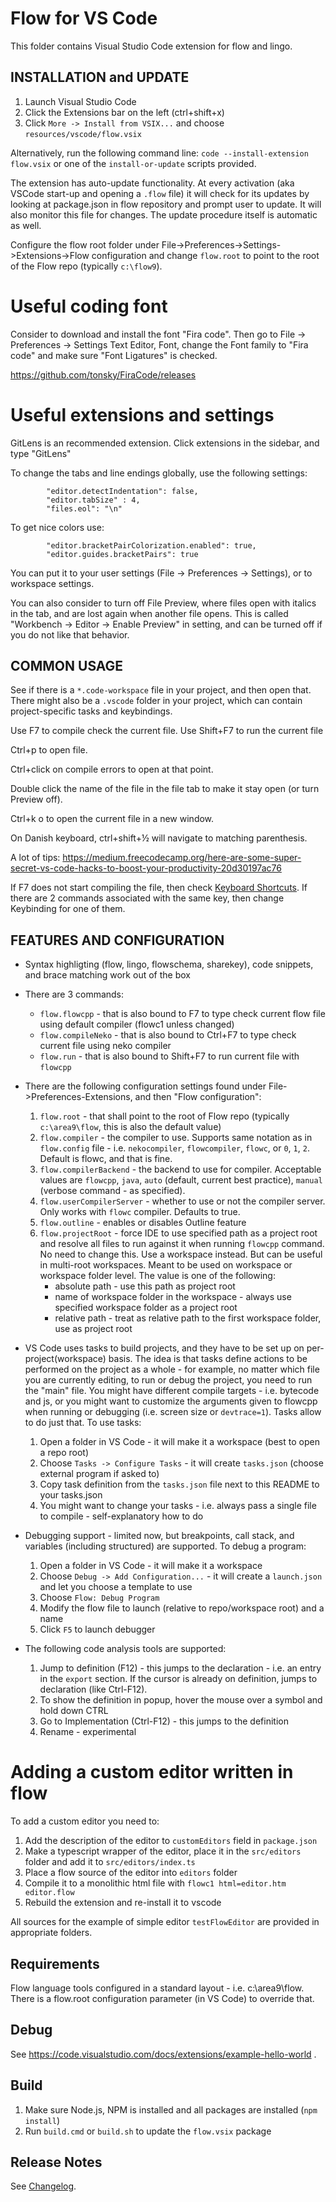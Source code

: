 # Flow for VS Code

This folder contains Visual Studio Code extension for flow and lingo.

## INSTALLATION and UPDATE
1. Launch Visual Studio Code
2. Click the Extensions bar on the left (ctrl+shift+x)
3. Click `More -> Install from VSIX...` and choose `resources/vscode/flow.vsix`

Alternatively, run the following command line: `code --install-extension flow.vsix` or one of the `install-or-update` scripts provided.

The extension has auto-update functionality. At every activation (aka VSCode start-up and opening
a `.flow` file) it will check for its updates by looking at package.json in flow repository
and prompt user to update. It will also monitor this file for changes. The update procedure
itself is automatic as well.

Configure the flow root folder under File->Preferences->Settings->Extensions->Flow configuration
and change `flow.root` to point to the root of the Flow repo (typically `c:\flow9`).

# Useful coding font

Consider to download and install the font "Fira code". Then go to File -> Preferences -> Settings
Text Editor, Font, change the Font family to "Fira code" and make sure "Font Ligatures" is checked.

https://github.com/tonsky/FiraCode/releases

# Useful extensions and settings

GitLens is an recommended extension. Click extensions in the sidebar, and type "GitLens"

To change the tabs and line endings globally, use the following settings:
```
        "editor.detectIndentation": false,
        "editor.tabSize" : 4,
        "files.eol": "\n"
```

To get nice colors use:

```
        "editor.bracketPairColorization.enabled": true,
        "editor.guides.bracketPairs": true
```

You can put it to your user settings (File -> Preferences -> Settings), or to workspace settings.

You can also consider to turn off File Preview, where files open with italics in the tab, and are lost again
when another file opens. This is called "Workbench -> Editor -> Enable Preview" in setting, and can be turned
off if you do not like that behavior.

## COMMON USAGE

See if there is a `*.code-workspace` file in your project, and then open that. There might also be a
`.vscode` folder in your project, which can contain project-specific tasks and keybindings.

Use F7 to compile check the current file.
Use Shift+F7 to run the current file

Ctrl+p to open file.

Ctrl+click on compile errors to open at that point.

Double click the name of the file in the file tab to make it stay open (or turn Preview off).

Ctrl+k o to open the current file in a new window.

On Danish keyboard, ctrl+shift+½ will navigate to matching parenthesis.

A lot of tips: https://medium.freecodecamp.org/here-are-some-super-secret-vs-code-hacks-to-boost-your-productivity-20d30197ac76

If F7 does not start compiling the file, then check [Keyboard Shortcuts](https://code.visualstudio.com/docs/getstarted/keybindings). If there are 2 commands associated with the same key, then change Keybinding for one of them.

## FEATURES AND CONFIGURATION
* Syntax highligting (flow, lingo, flowschema, sharekey), code snippets, and brace matching work out of the box
* There are 3 commands:
    * `flow.flowcpp` - that is also bound to F7 to type check current flow file using default compiler (flowc1 unless changed)
    * `flow.compileNeko` - that is also bound to Ctrl+F7 to type check current file using neko compiler
    * `flow.run` - that is also bound to Shift+F7 to run current file with `flowcpp`
* There are the following configuration settings found under File->Preferences-Extensions, and then "Flow configuration":
    1. `flow.root` - that shall point to the root of Flow repo (typically `c:\area9\flow`, this is also the default value)
    2. `flow.compiler` - the compiler to use. Supports same notation as in `flow.config` file - i.e. `nekocompiler`, `flowcompiler`, `flowc`, or `0`, `1`, `2`. Default is flowc, and that is fine.
    3. `flow.compilerBackend` - the backend to use for compiler. Acceptable values are `flowcpp`, `java`, `auto` (default, current best practice), `manual` (verbose command - as specified).
    4. `flow.userCompilerServer` - whether to use or not the compiler server. Only works with `flowc`
    compiler. Defaults to true.
	5. `flow.outline` - enables or disables Outline feature
    6. `flow.projectRoot` - force IDE to use specified path as a project root and resolve all files to run against it when running `flowcpp` command. No need to change this. Use a workspace instead. But can be useful in multi-root workspaces. Meant to be used on workspace or workspace folder level. The value is one of the following:
        * absolute path - use this path as project root
        * name of workspace folder in the workspace - always use specified workspace folder as a project root
        * relative path - treat as relative path to the first workspace folder, use as project root

* VS Code uses tasks to build projects, and they have to be set up on per-project(workspace) basis.
The idea is that tasks define actions to be performed on the project as a whole - for example, no
matter which file you are currently editing, to run or debug the project, you need to run the "main"
file. You might have different compile targets - i.e. bytecode and js, or you might want to
customize the arguments given to flowcpp when running or debugging (i.e. screen size or
`devtrace=1`). Tasks allow to do just that. To use tasks:
    1. Open a folder in VS Code - it will make it a workspace (best to open a repo root)
    2. Choose `Tasks -> Configure Tasks` - it will create `tasks.json` (choose external program if asked to)
    3. Copy task definition from the `tasks.json` file next to this README to your tasks.json
    4. You might want to change your tasks - i.e. always pass a single file to compile - self-explanatory how to do
* Debugging support - limited now, but breakpoints, call stack, and variables (including structured)
are supported. To debug a program:
    1. Open a folder in VS Code - it will make it a workspace
    2. Choose `Debug -> Add Configuration...` - it will create a `launch.json` and let you choose a template to use
    3. Choose `Flow: Debug Program`
    4. Modify the flow file to launch (relative to repo/workspace root) and a name
    5. Click `F5` to launch debugger
* The following code analysis tools are supported:
    1. Jump to definition (F12) - this jumps to the declaration - i.e. an entry in the `export`
    section. If the cursor is already on definition, jumps to declaration (like Ctrl-F12).
    2. To show the definition in popup, hover the mouse over a symbol and hold down CTRL
    3. Go to Implementation (Ctrl-F12) - this jumps to the definition
    4. Rename - experimental

# Adding a custom editor written in flow
To add a custom editor you need to:
1. Add the description of the editor to `customEditors` field in `package.json`
2. Make a typescript wrapper of the editor, place it in the `src/editors` folder and add it to `src/editors/index.ts`
3. Place a flow source of the editor into `editors` folder
4. Compile it to a monolithic html file with `flowc1 html=editor.htm editor.flow`
5. Rebuild the extension and re-install it to vscode

All sources for the example of simple editor `testFlowEditor` are provided in appropriate folders.

## Requirements
Flow language tools configured in a standard layout - i.e. c:\area9\flow. There is a flow.root configuration parameter (in VS Code) to override that.

## Debug
See https://code.visualstudio.com/docs/extensions/example-hello-world .

## Build
1. Make sure Node.js, NPM is installed and all packages are installed (`npm install`)
2. Run `build.cmd` or `build.sh` to update the `flow.vsix` package

## Release Notes
See [Changelog](https://github.com/area9innovation/flow9/blob/master/resources/vscode/flow/CHANGELOG.md).
